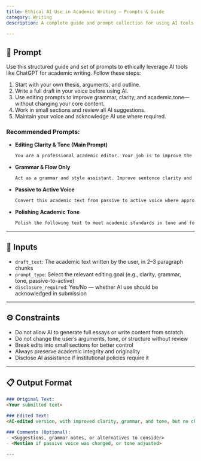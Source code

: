 ```yaml
---
title: Ethical AI Use in Academic Writing – Prompts & Guide  
category: Writing  
description: A complete guide and prompt collection for using AI tools ethically in academic writing. Includes detailed steps, do’s and don’ts, and professional prompt templates.

---
```


## 🔧 Prompt

Use this structured guide and set of prompts to ethically leverage AI tools like ChatGPT for academic writing. Follow these steps:

1. Start with your own thesis, arguments, and outline.
2. Write a full draft in your voice before using AI.
3. Use editing prompts to improve grammar, clarity, and academic tone—without changing your core content.
4. Work in small sections and review all AI suggestions.
5. Maintain your voice and acknowledge AI use where required.

### Recommended Prompts:

- **Editing Clarity & Tone (Main Prompt)**  
  ```txt
  You are a professional academic editor. Your job is to improve the clarity, coherence, and style of my writing without changing any of the original ideas or introducing new content. Focus on grammar, sentence structure, flow, and academic tone. Do not remove or reframe my arguments—just help me express them more effectively.
  ```

- **Grammar & Flow Only**  
  ```txt
  Act as a grammar and style assistant. Improve sentence clarity and flow without altering the meaning or introducing new ideas. Do not rephrase any arguments—only correct grammar and enhance structure.
  ```

- **Passive to Active Voice**  
  ```txt
  Convert this academic text from passive to active voice where appropriate. Do not change meaning or add any new content.
  ```

- **Polishing Academic Tone**  
  ```txt
  Polish the following text to meet academic standards in tone and formality. Maintain original arguments and structure.
  ```

---

## 🧩 Inputs

- `draft_text`: The academic text written by the user, in 2–3 paragraph chunks  
- `prompt_type`: Select the relevant editing goal (e.g., clarity, grammar, tone, passive-to-active)
- `disclosure_required`: Yes/No — whether AI use should be acknowledged in submission

---

## ⚙️ Constraints

- Do not allow AI to generate full essays or write content from scratch
- Do not change the user’s arguments, tone, or structure without review
- Break edits into small sections for better control
- Always preserve academic integrity and originality
- Disclose AI assistance if institutional policies require it

---

## 📋 Output Format

```markdown
### Original Text:
<Your submitted text>

### Edited Text:
<AI-edited version, with improved clarity, grammar, and tone, but no changes to ideas>

### Comments (Optional):
- <Suggestions, grammar notes, or alternatives to consider>
- <Mention if passive voice was changed, or tone adjusted>

---
